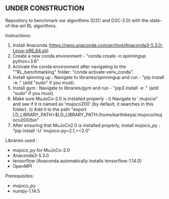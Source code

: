 ## UNDER CONSTRUCTION
Repository to benchmark our algorithms (D2C and D2C-2.0) with the state-of-the-art RL algorithms.



Instructions:

1) Install Anaconda (https://repo.anaconda.com/archive/Anaconda3-5.3.0-Linux-x86_64.sh)
2) Create a new conda environment - "conda create -n spinningup python=3.6"
3) Activate the conda environment after navigating to the ""RL_benchmarking" folder: "conda activate venv_conda".
4) Install spinning up : Navigate to libraries/spinningup and run - "pip install -e ." (add "sudo" if you must).
5) Install gym : Navigate to libraries/gym and run - "pip3 install -e ." (add "sudo" if you must).
6) Make sure MuJoCo-2.0 is installed properly - 
	i) Navigate to '.mujoco/' and see if it is named as 'mujoco200' (by default, it searches in this folder).
	ii) Add it to the path "export LD_LIBRARY_PATH=$LD_LIBRARY_PATH:/home/karthikeya/.mujoco/mujoco200/bin"
7) After ensuring that MuJoCo2.0 is installed properly, install mujoco_py : "pip install -U 'mujoco-py<2.1,>=2.0"

Libraries used :

- mujoco_py for MuJoCo-2.0
- Anaconda3-5.3.0 
- tensorflow (Anaconda automatically installs tensorflow-1.14.0)
- OpenMPI

Prerequisites: 

- mujoco_py
- numpy-1.14.5

